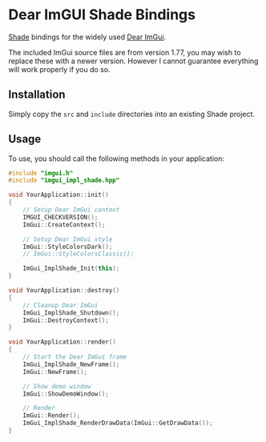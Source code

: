 # Dear ImGUI Shade Bindings
[Shade](https://github.com/stanthesoupking/Shade) bindings for the widely used [Dear ImGui](https://github.com/ocornut/imgui).

The included ImGui source files are from version 1.77, you may wish to replace these with a newer version. However I cannot guarantee everything will work properly if you do so.

## Installation
Simply copy the `src` and `include` directories into an existing Shade project.

## Usage
To use, you should call the following methods in your application:
```cpp
#include "imgui.h"
#include "imgui_impl_shade.hpp"

void YourApplication::init()
{
    // Setup Dear ImGui context
    IMGUI_CHECKVERSION();
    ImGui::CreateContext();

    // Setup Dear ImGui style
    ImGui::StyleColorsDark();
    // ImGui::StyleColorsClassic();

    ImGui_ImplShade_Init(this);
}

void YourApplication::destroy()
{
    // Cleanup Dear ImGui
    ImGui_ImplShade_Shutdown();
    ImGui::DestroyContext();
}

void YourApplication::render()
{
    // Start the Dear ImGui frame
    ImGui_ImplShade_NewFrame();
    ImGui::NewFrame();

    // Show demo window
    ImGui::ShowDemoWindow();

    // Render
    ImGui::Render();
    ImGui_ImplShade_RenderDrawData(ImGui::GetDrawData());
}
```
